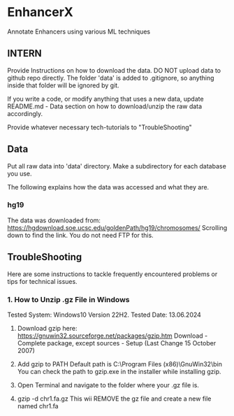 # EnhancerX
Annotate Enhancers using various ML techniques

## INTERN
Provide Instructions on how to download the data. DO NOT upload data to github repo directly. The folder 'data' is added to .gitignore, so anything inside that folder will be ignored by git.

If you write a code, or modify anything that uses a new data, update README.md - Data section on how to download/unzip the raw data accordingly.

Provide whatever necessary tech-tutorials to "TroubleShooting"

## Data 
Put all raw data into 'data' directory. Make a subdirectory for each database you use.

The following explains how the data was accessed and what they are.

### hg19
The data was downloaded from: https://hgdownload.soe.ucsc.edu/goldenPath/hg19/chromosomes/
Scrolling down to find the link. You do not need FTP for this.

## TroubleShooting
Here are some instructions to tackle frequently encountered problems or tips for technical issues.

### 1. How to Unzip .gz File in Windows
Tested System: Windows10 Version 22H2.
Tested Date: 13.06.2024
1. Download gzip here: https://gnuwin32.sourceforge.net/packages/gzip.htm
Download - Complete package, except sources - Setup (Last Change 15 October 2007)

2. Add gzip to PATH
Default path is C:\Program Files (x86)\GnuWin32\bin
You can check the path to gzip.exe in the installer while installing gzip.

3. Open Terminal and navigate to the folder where your .gz file is.

4. gzip -d chr1.fa.gz
This wii REMOVE the gz file and create a new file named chr1.fa